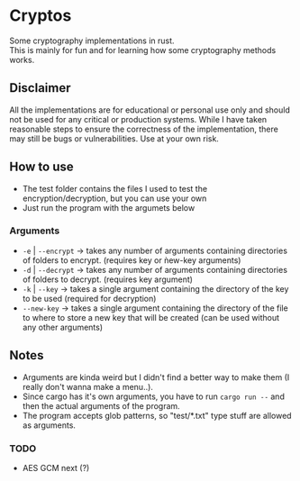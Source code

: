 # Cryptos
Some cryptography implementations in rust.  
This is mainly for fun and for learning how some cryptography methods works.

## Disclaimer
All the implementations are for educational or personal use only and should not be used for any critical or production systems. While I have taken reasonable steps to ensure the correctness of the implementation, there may still be bugs or vulnerabilities. Use at your own risk.

## How to use
- The test folder contains the files I used to test the encryption/decryption, but you can use your own
- Just run the program with the argumets below

### Arguments
- `-e` | `--encrypt` -> takes any number of arguments containing directories of folders to encrypt. (requires key or ǹew-key arguments)
- `-d` | `--decrypt` -> takes any number of arguments containing directories of folders to decrypt. (requires key argument)
- `-k` | `--key` -> takes a single argument containing the directory of the key to be used (required for decryption)
- `--new-key` -> takes a single argument containing the directory of the file to where to store a new key that will be created (can be used without any other arguments)

## Notes
- Arguments are kinda weird but I didn't find a better way to make them (I really don't wanna make a menu..).
- Since cargo has it's own arguments, you have to run `cargo run --` and then the actual arguments of the program.
- The program accepts glob patterns, so "test/*.txt" type stuff are allowed as arguments.

### TODO
- AES GCM next (?)

